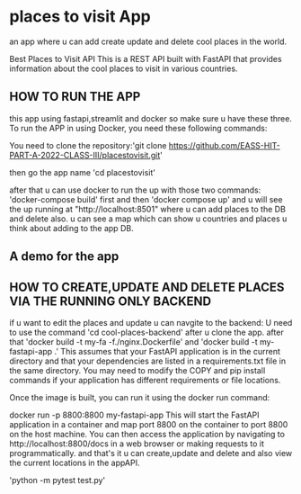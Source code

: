 # places to visit App
an app where u can add create update and delete cool places in the world.

Best Places to Visit API
This is a REST API built with FastAPI that provides information about the cool places to visit in various countries.

## HOW TO RUN THE APP
this app using fastapi,streamlit and docker so make sure u have these three. 
To run the APP in  using Docker, you need these following commands:


You need to clone the repository:'git clone https://github.com/EASS-HIT-PART-A-2022-CLASS-III/placestovisit.git'

then go the app name 'cd placestovisit'

after that u can use docker to run the up with those two commands:
'docker-compose build' first and then 'docker compose up'
and u will see the up running at "http://localhost:8501" where u can add places to the DB and delete also.
u can see a map which can show u countries and places u think about adding to the app DB.

## A demo for the app 

## HOW TO CREATE,UPDATE AND DELETE PLACES VIA THE RUNNING ONLY BACKEND
if u want to edit the places and update u can navgite to the backend:
U need to use the command 'cd cool-places-backend' after u clone the app.
after that 'docker build -t my-fa -f./nginx.Dockerfile' and 'docker build -t my-fastapi-app .' This assumes that your FastAPI application is in the current directory and that your dependencies are listed in a requirements.txt file in the same directory. You may need to modify the COPY and pip install commands if your application has different requirements or file locations.

Once the image is built, you can run it using the docker run command:

docker run -p 8800:8800 my-fastapi-app This will start the FastAPI application in a container and map port 8800 on the container to port 8800 on the host machine. You can then access the application by navigating to http://localhost:8800/docs in a web browser or making requests to it programmatically.
and that's it u can create,update and delete and also view the current locations in the appAPI.

'python -m pytest test.py'
